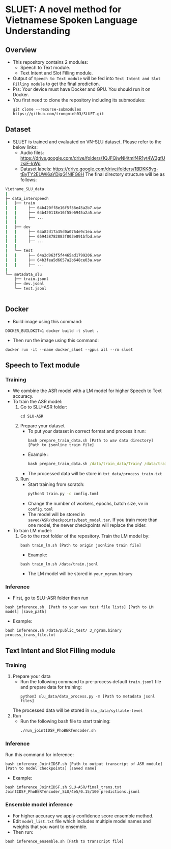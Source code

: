 # SLUET: A novel method for Vietnamese Spoken Language Understanding
## Overview
- This repository contains 2 modules:
     - Speech to Text module.
     - Text Intent and Slot Filling module.
- Output of `Speech to Text module` will be fed into `Text Intent and Slot Filling module` to get the final prediction.
- P/s: Your device must have Docker and GPU. You should run it on Docker.
- You first need to clone the repository including its submodules:
    ```
    git clone --recurse-submodules https://github.com/trongminh03/SLUET.git
    ```

## Dataset
- SLUET is trained and evaluated on VN-SLU dataset. Please refer to the below links: 
    - Audio files: https://drive.google.com/drive/folders/1QJFQjwNl4tmlf4R1yt4W3gfUzsiF-kWp
    - Dataset labels: https://drive.google.com/drive/folders/1BDKK8vg-tByTY2EUWi6aYDjqG1NIFG8H
The final directory structure will be as follows:
```bash
Vietname_SLU_data
|
├─ data_interspeech
|   ├── train
|   |     ├── 64b420ff8e16f5f56e45a2b7.wav
|   |     ├── 64b420118e16f55e6945a2a5.wav
|   |     ├── ...
|   |
|   ├── dev
|   |     ├── 64a82d17a35d0a0764e9c1ea.wav
|   |     ├── 659438782883f803e891bfbd.wav
|   |     ├── ...
|   |  
|   └── test
|   |     ├── 64a2d963f5f4465ad1799206.wav
|   |     ├── 64b3fea5d6657a2b648ce03a.wav
|   |     ├── ...
|     
└── metadata_slu
    ├── train.jsonl
    ├── dev.jsonl
    └── test.jsonl
    
```
## Docker
- Build image using this command:
```
DOCKER_BUILDKIT=1 docker build -t sluet .
```
- Then run the image using this command:
```
docker run -it --name docker_sluet --gpus all --rm sluet
```
## Speech to Text module
### Training
- We combine the ASR model with a LM model for higher Speech to Text accuracy.
- To train the ASR model:
    1. Go to SLU-ASR folder:
        ```
        cd SLU-ASR
    2. Prepare your dataset
        - To put your dataset in correct format and process it run: 
            ```
            bash prepare_train_data.sh [Path to wav data directory] [Path to jsonline train file]
            ```
        - Example :
            ```cmd
            bash prepare_train_data.sh /data/train_data/Train/ /data/train.jsonl
            ```
        - The processed data will be store in `txt_data/process_train.txt`
    5. Run
        - Start training from scratch:
            ```cmd
            python3 train.py -c config.toml
            ```
        - Change the number of workers, epochs, batch size, vv in `config.toml`
        - The model will be stored in `saved/ASR/checkpoints/best_model.tar`. If you train more than one model, the newer checkpoints will replace the older. 
- To train LM model: 
    1. Go to the root folder of the repository. Train the LM model by:
        ```
        bash train_lm.sh [Path to origin jsonline train file]
        ```
        - Example:
        ```
        bash train_lm.sh /data/train.jsonl
        ```
        - The LM model will be stored in `your_ngram.binary`
<!-- - You can use our ASR model checkpoints and a LM model checkpoints through this link:
    - [First ASR model](https://drive.google.com/drive/folders/1eXHr0Q4RvhQTIghBY3gL3Lm2CoH3zbgf?usp=drive_link)
        ```
        gdown --folder 1eXHr0Q4RvhQTIghBY3gL3Lm2CoH3zbgf
        ``` 
    - [Second ASR model](https://drive.google.com/drive/folders/1SE3kA912bTMZohwb04iZ6dn_RHl94yoL?usp=sharing)
        ```
        gdown --folder 1SE3kA912bTMZohwb04iZ6dn_RHl94yoL
        ```
    - [LM model](https://drive.google.com/file/d/1XdQ0O-zyKEE8Z_glH9NZuj-Sj8v3jhkg/view?usp=sharing)
        ```
        gdown 1XdQ0O-zyKEE8Z_glH9NZuj-Sj8v3jhkg
        ``` -->
### Inference
- First, go to SLU-ASR folder then run
```
bash inference.sh  [Path to your wav test file lists] [Path to LM model] [save_path]
```
    
- Example:
```
bash inference.sh /data/public_test/ 3_ngram.binary process_trans_file.txt
```

## Text Intent and Slot Filling module
### Training 
1. Prepare your data
    - Run the following command to pre-process default `train.jsonl` file and prepare data for training:
        ```
        python3 slu_data/data_process.py -m [Path to metadata jsonl files]
        ```
    The processed data will be stored in `slu_data/syllable-level`
2. Run 
    - Run the following bash file to start training: 
        ```cmd
        ./run_jointIDSF_PhoBERTencoder.sh
        ```
### Inference
Run this command for inference: 
```
bash inference_JointIDSF.sh [Path to output transcript of ASR module] [Path to model checkpoints] [saved name]
```
- Example:
```
bash inference_JointIDSF.sh SLU-ASR/final_trans.txt JointIDSF_PhoBERTencoder_SLU/4e5/0.15/100 predictions.jsonl 
```

### Ensemble model inference
- For higher accuracy we apply confidence score ensemble method.
- Edit ``` model_list.txt ``` file which includes multiple model names and weights that you want to ensemble. 
- Then run:
```
bash inference_ensemble.sh [Path to transcript file]
```
